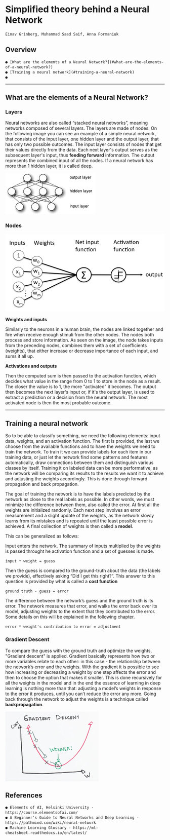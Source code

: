 # Simplified theory behind a Neural Network

```
Einav Grinberg, Muhammad Saad Saif, Anna Formaniuk
```

## Overview

```
● [What are the elements of a Neural Network?](#what-are-the-elements-of-a-neural-network?)
● [Training a neural network](#training-a-neural-network)
●

```
---

## What are the elements of a Neural Network?

### Layers

Neural networks are also called “stacked neural networks”, meaning networks composed of several layers. The layers are made of nodes. On the following image you can see an example of a simple neural network, that consists of the input layer, one hidden layer and the output layer, that has only two possible outcomes. The input layer consists of nodes that get their values directly from the data. Each next layer's output serves as the subsequent layer's input, thus **feeding forward** information. The output represents the combined input of all the nodes. 
If a neural network has more than 1 hidden layer, it is called deep.

!["Simple network" image](./images/mlp.png "source: A Beginner's Guide to Neural Networks and Deep Learning")

### Nodes

!["Node" image](./images/perceptron_node.png "source: A Beginner's Guide to Neural Networks and Deep Learning")

**Weights and inputs**

Similarly to the neurons in a human brain, the nodes are linked together and fire when receive enough stimuli from the other nodes. The nodes both process and store information. As seen on the image, the node takes inputs from the preceding nodes, combines them with a set of coefficients (weights), that either increase or decrease importance of each input, and sums it all up. 

**Activations and outputs**

Then the computed sum is then passed to the activation function, which decides what value in the range from 0 to 1 to store in the node as a result. The closer the value is to 1, the more "activated" it becomes.
The output then becomes the next layer's input or, if it's the output layer, is used to extract a prediction or a decision from the neural network. The most activated node is then the most probable outcome.

---

## Training a neural network

So to be able to classify something, we need the following elements: input data, weights, and an activation function. The first is provided, the last we choose from the available functions and to have the weights we need to train the network. To train it we can provide labels for each item in our training data, or just let the network find some patterns and features automatically, draw connections between them and distinguish various classes by itself. Training it on labeled data can be more performative, as the network will be comparing its results to the results we want it to achieve and adjusting the weights accordingly. This is done through forward propagation and back propagation.

The goal of training the network is to have the labels predicted by the network as close to the real labels as possible. In other words, we must minimize the difference between them, also called the error.
At first all the weights are initialized randomly. Each next step involves an error measurement and a slight update of the weights, as the network slowly learns from its mistakes and is repeated until the least possible error is achieved. A final collection of weights is then called a **model**.

This can be generalized as follows:

Input enters the network. The summary of inputs multiplied by the weights is passed throught he activation function and a set of guesses is made.

```
input * weight = guess
```

Then the guess is compared to the ground-truth about the data (the labels we provide), effectively asking “Did I get this right?”. This answer to this question is provided by what is called a **cost function**

```
ground truth - guess = error
```

The difference between the network’s guess and the ground truth is its error. The network measures that error, and walks the error back over its model, adjusting weights to the extent that they contributed to the error. Some details on this will be explained in the following chapter.

```
error * weight's contribution to error = adjustment
```

### Gradient Descent

To compare the guess with the ground truth and optimize the weights, "Gradient descent" is applied. Gradient basically represents how two or more variables relate to each other: in this case - the relationship between the network’s error and the weights. With the gradient it is possible to see how increasing or decreasing a weight by one step affects the error and then to choose the option that makes it smaller. This is done recursively for all the weights in the model and in the end the essence of learning in deep learning is nothing more than that: adjusting a model’s weights in response to the error it produces, until you can’t reduce the error any more. Going back through the network to adjust the weights is a technique called **backpropagation**.

!["Gradient descent" image](./images/gradient_descent_demystified.png "source: ML Glossary")


## References

```
● Elements of AI, Helsinki University - https://course.elementsofai.com/
● A Beginner's Guide to Neural Networks and Deep Learning -
https://pathmind.com/wiki/neural-network
● Machine Learning Glossary - https://ml-cheatsheet.readthedocs.io/en/latest/
```